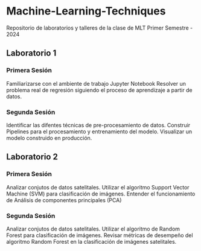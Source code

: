 # Machine-Learning-Techniques
Repositorio de laboratorios y talleres de la clase de MLT
Primer Semestre - 2024

## Laboratorio 1
### Primera Sesión
Familiarizarse con el ambiente de trabajo Jupyter Notebook
Resolver un problema real de regresión siguiendo el proceso de aprendizaje a partir de datos.
### Segunda Sesión
Identificar las difentes técnicas de pre-procesamiento de datos.
Construir Pipelines para el procesamiento y entrenamiento del modelo.
Visualizar un modelo construido en producción.

## Laboratorio 2
### Primera Sesión
Analizar conjutos de datos satelitales. 
Utilizar el algoritmo Support Vector Machine (SVM) para clasificación de imágenes.
Entender el funcionamiento de Análisis de componentes principales (PCA)

### Segunda Sesión
Analizar conjutos de datos satelitales. 
Utilizar el algoritmo de Random Forest para clasificación de imágenes. 
Revisar métricas de desempeño del algoritmo Random Forest en la clasificación de imágenes satelitales. 


